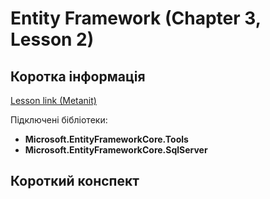 # Entity Framework (Chapter 3, Lesson 2)

## Коротка інформація
[Lesson link (Metanit)](https://metanit.com/sharp/entityframeworkcore/3.2.php)

Підключені бібліотеки:

* **Microsoft.EntityFrameworkCore.Tools**
* **Microsoft.EntityFrameworkCore.SqlServer**

## Короткий конспект

